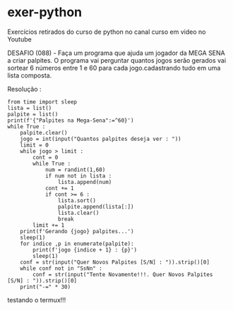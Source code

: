 # exer-python
Exercícios retirados do curso de python no canal curso em video no Youtube

DESAFIO (088) - Faça um programa que ajuda um jogador da MEGA SENA a criar palpites.  O programa vai perguntar quantos jogos serão gerados vai sortear 6 números entre 1 e 60 para cada jogo.cadastrando tudo em uma lista composta.

Resolução :
```from random import randint
from time import sleep
lista = list()
palpite = list()
print(f'{"Palpites na Mega-Sena":=^60}')
while True :
    palpite.clear()
    jogo = int(input("Quantos palpites deseja ver : "))
    limit = 0
    while jogo > limit :    
        cont = 0
        while True :
            num = randint(1,60)
            if num not in lista :
                lista.append(num)
            cont += 1
            if cont >= 6 :
                lista.sort()
                palpite.append(lista[:])
                lista.clear()
                break
        limit += 1
    print(f'Gerando {jogo} palpites...')
    sleep(1)
    for indice ,p in enumerate(palpite):
        print(f'jogo {indice + 1} : {p}')
        sleep(1)
    conf = str(input("Quer Novos Palpites [S/N] : ")).strip()[0]
    while conf not in "SsNn" :
        conf = str(input("Tente Novamente!!!. Quer Novos Palpites [S/N] : ")).strip()[0]
    print("-=" * 30)
```
testando o termux!!!